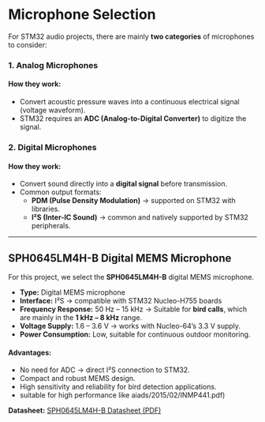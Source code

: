 # Microphone Selection
For STM32 audio projects, there are mainly **two categories** of microphones to consider:  

### 1. Analog Microphones  
#### How they work:  
- Convert acoustic pressure waves into a continuous electrical signal (voltage waveform).  
- STM32 requires an **ADC (Analog-to-Digital Converter)** to digitize the signal.

### 2. Digital Microphones  
#### How they work:  
- Convert sound directly into a **digital signal** before transmission.  
- Common output formats:  
  - **PDM (Pulse Density Modulation)** → supported on STM32 with libraries.  
  - **I²S (Inter-IC Sound)** → common and natively supported by STM32 peripherals.  

--- 

## SPH0645LM4H-B Digital MEMS Microphone
For this project, we select the **SPH0645LM4H-B** digital MEMS microphone. 
- **Type:** Digital MEMS microphone
- **Interface:** I²S → compatible with STM32 Nucleo-H755 boards
- **Frequency Response:** 50 Hz – 15 kHz → Suitable for **bird calls**, which are mainly in the **1 kHz – 8 kHz** range.
- **Voltage Supply:** 1.6 – 3.6 V → works with Nucleo-64’s 3.3 V supply.
- **Power Consumption:** Low, suitable for continuous outdoor monitoring.

#### Advantages: 
- No need for ADC → direct I²S connection to STM32.
- Compact and robust MEMS design.
- High sensitivity and reliability for bird detection applications.
- suitable for high performance like aiads/2015/02/INMP441.pdf)
  
**Datasheet:** [SPH0645LM4H-B Datasheet (PDF)](https://cdn-shop.adafruit.com/product-files/3421/i2S+Datasheet.PDF)
